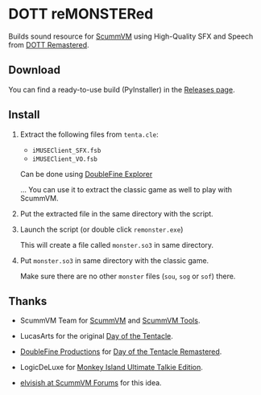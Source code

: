 # DOTT reMONSTERed

Builds sound resource for [ScummVM](https://www.scummvm.org/) using High-Quality SFX and Speech from [DOTT Remastered](http://dott.doublefine.com/).

## Download
You can find a ready-to-use build (PyInstaller) in the [Releases page](https://github.com/BLooperZ/remonstered/releases).

## Install
1.  Extract the following files from `tenta.cle`:
    * `iMUSEClient_SFX.fsb`
    * `iMUSEClient_VO.fsb` 

    Can be done using [DoubleFine Explorer](https://quickandeasysoftware.net/software/doublefine-explorer)

    ... You can use it to extract the classic game as well to play with ScummVM.

2.  Put the extracted file in the same directory with the script.

3.  Launch the script (or double click `remonster.exe`)

    This will create a file called `monster.so3` in same directory.

4.  Put `monster.so3` in same directory with the classic game.

    Make sure there are no other `monster` files (`sou`, `sog` or `sof`) there.

## Thanks

* ScummVM Team for [ScummVM](https://www.scummvm.org/) and [ScummVM Tools](https://github.com/scummvm/scummvm-tools).

* LucasArts for the original [Day of the Tentacle](https://en.wikipedia.org/wiki/Day_of_the_Tentacle).

* [DoubleFine Productions](http://www.doublefine.com) for [Day of the Tentacle Remastered](http://dott.doublefine.com/).

* LogicDeLuxe for [Monkey Island Ultimate Talkie Edition](http://www.gratissaugen.de/ultimatetalkies/).

* [elvisish at ScummVM Forums](https://forums.scummvm.org/viewtopic.php?f=8&t=14506) for this idea.
